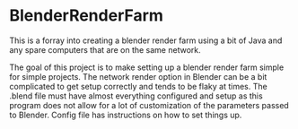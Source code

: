 # BlenderRenderFarm

This is a forray into creating a blender render farm using a bit of Java and any spare computers that are on the same network.

The goal of this project is to make setting up a blender render farm simple for simple projects. The network render option in Blender can be a bit complicated to get setup correctly and tends to be flaky at times. The .blend file must have almost everything configured and setup as this program does not allow for a lot of customization of the parameters passed to Blender. Config file has instructions on how to set things up.

